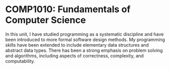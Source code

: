 # COMP1010: Fundamentals of Computer Science

<p>In this unit, I have studied programming as a systematic discipline and have been introduced to more formal software design methods. My programming skills have been extended to include elementary data structures and abstract data types. There has been a strong emphasis on problem solving and algorithms, including aspects of correctness, complexity, and computability.</p>
